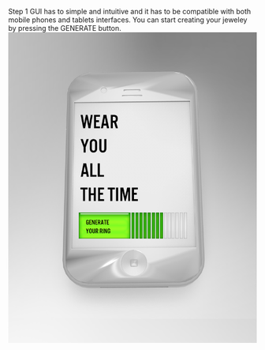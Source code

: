 Step 1
GUI has to simple and intuitive and it has to be compatible with both mobile phones and tablets interfaces. 
You can start creating your jeweley by pressing the GENERATE button.
![Example Image](../project_images/generate.png?raw=true "Example Image")

